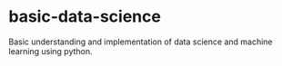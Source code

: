 # basic-data-science
Basic understanding and implementation of data science and machine learning using python.
